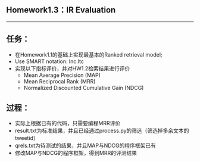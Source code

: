 ## Homework1.3：IR Evaluation
---
## 任务：
- 在Homework1.1的基础上实现最基本的Ranked retrieval model;
- Use SMART notation: lnc.ltc 
- 实现以下指标评价，并对HW1.2检索结果进行评价 
   + Mean Average Precision (MAP)
   + Mean Reciprocal Rank (MRR)
   + Normalized Discounted Cumulative Gain (NDCG)
## 过程：
- 实际上根据已有的代码，只需要编程MRR评价
- result.txt为标准结果，并且已经通过process.py的筛选（筛选掉多余文本的tweetid）
- qrels.txt为待测试的结果，并且MAP与NDCG的程序框架已有
- 修改MAP与NDCG的程序框架，得到MRR的评测结果
